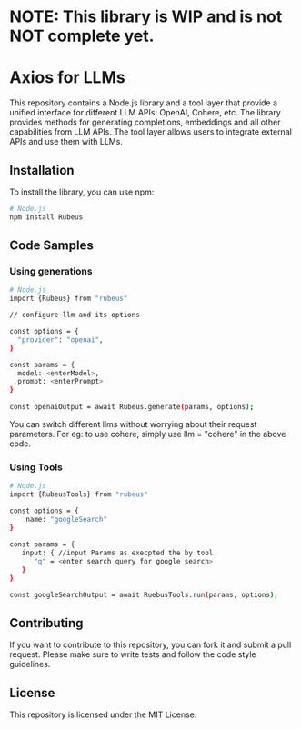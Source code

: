 # NOTE: This library is WIP and is not NOT complete yet.

# Axios for LLMs

This repository contains a Node.js library and a tool layer that provide a unified interface for different LLM APIs: OpenAI, Cohere, etc. The library provides methods for generating completions, embeddings and all other capabilities from LLM APIs. The tool layer allows users to integrate external APIs and use them with LLMs.

## Installation

To install the library, you can use npm:

```bash
# Node.js
npm install Rubeus
```

## Code Samples

### Using generations
```bash
# Node.js
import {Rubeus} from "rubeus"

// configure llm and its options

const options = {
  "provider": "openai",
}

const params = {
  model: <enterModel>,
  prompt: <enterPrompt>
}
  
const openaiOutput = await Rubeus.generate(params, options);
```
You can switch different llms without worrying about their request parameters. For eg: to use cohere, simply use llm = "cohere" in the above code.

### Using Tools
```bash
# Node.js
import {RubeusTools} from "rubeus"

const options = {
    name: "googleSearch"
}
    
const params = { 
   input: { //input Params as execpted the by tool
      "q" = <enter search query for google search>
   }
}

const googleSearchOutput = await RuebusTools.run(params, options);

```

## Contributing

If you want to contribute to this repository, you can fork it and submit a pull request. Please make sure to write tests and follow the code style guidelines.

## License

This repository is licensed under the MIT License.
